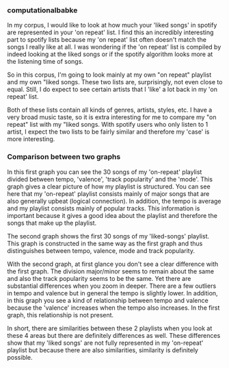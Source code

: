 ### computationalbabke
In my corpus, I would like to look at how much your 'liked songs' in spotify are represented in your 'on repeat' list. I find this an incredibly interesting part to spotify lists because my 'on repeat' list often doesn't match the songs I really like at all. I was wondering if the 'on repeat' list is compiled by indeed looking at the liked songs or if the spotify algorithm looks more at the listening time of songs. 

So in this corpus, I'm going to look mainly at my own "on repeat" playlist and my own "liked songs.  These two lists are, surprisingly, not even close to equal. Still, I do expect to see certain artists that I 'like' a lot back in my 'on repeat' list. 

Both of these lists contain all kinds of genres, artists, styles, etc. I have a very broad music taste, so it is extra interesting for me to compare my "on repeat" list with my "liked songs. With spotify users who only listen to 1 artist, I expect the two lists to be fairly similar and therefore my 'case' is more interesting.

### Comparison between two graphs
In this first graph you can see the 30 songs of my 'on-repeat' playlist divided between tempo, 'valence', 'track popularity' and the 'mode'. This graph gives a clear picture of how my playlist is structured. You can see here that my 'on-repeat' playlist consists mainly of major songs that are also generally upbeat (logical connection). In addition, the tempo is average and my playlist consists mainly of popular tracks. This information is important because it gives a good idea about the playlist and therefore the songs that make up the playlist. 

The second graph shows the first 30 songs of my 'liked-songs' playlist. This graph is constructed in the same way as the first graph and thus distinguishes between tempo, valence, mode and track popularity. 

With the second graph, at first glance you don't see a clear difference with the first graph. The division major/minor seems to remain about the same and also the track popularity seems to be the same. Yet there are substantial differences when you zoom in deeper. There are a few outliers in tempo and valence but in general the tempo is slightly lower. In addition, in this graph you see a kind of relationship between tempo and valence because the 'valence' increases when the tempo also increases. In the first graph, this relationship is not present. 

In short, there are similarities between these 2 playlists when you look at these 4 areas but there are definitely differences as well. These differences show that my 'liked songs' are not fully represented in my 'on-repeat' playlist but because there are also similarities, similarity is definitely possible. 


